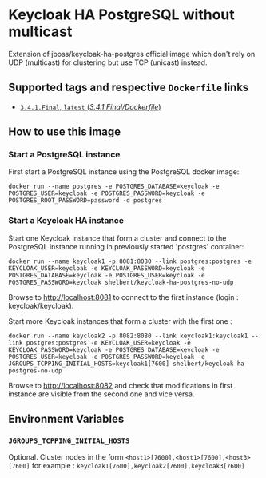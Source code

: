# Keycloak HA PostgreSQL without multicast

Extension of jboss/keycloak-ha-postgres official image which don't rely on UDP (multicast) for clustering but use TCP (unicast) instead.

## Supported tags and respective `Dockerfile` links

-	[`3.4.1.Final`, `latest` (*3.4.1.Final/Dockerfile*)](https://github.com/sebastien-helbert/keycloak-ha-postgres-unicast/blob/3.4.1.Final/Dockerfile)

## How to use this image

### Start a PostgreSQL instance

First start a PostgreSQL instance using the PostgreSQL docker image:

    docker run --name postgres -e POSTGRES_DATABASE=keycloak -e POSTGRES_USER=keycloak -e POSTGRES_PASSWORD=keycloak -e POSTGRES_ROOT_PASSWORD=password -d postgres

### Start a Keycloak HA instance

Start one Keycloak instance that form a cluster and connect to the PostgreSQL instance running in previously started 'postgres' container:

    docker run --name keycloak1 -p 8081:8080 --link postgres:postgres -e KEYCLOAK_USER=keycloak -e KEYCLOAK_PASSWORD=keycloak -e POSTGRES_DATABASE=keycloak -e POSTGRES_USER=keycloak -e POSTGRES_PASSWORD=keycloak shelbert/keycloak-ha-postgres-no-udp


Browse to [http://localhost:8081](http://localhost:8081) to connect to the first instance (login : keycloak/keycloak).

Start more Keycloak instances that form a cluster with the first one :

    docker run --name keycloak2 -p 8082:8080 --link keycloak1:keycloak1 --link postgres:postgres -e KEYCLOAK_USER=keycloak -e KEYCLOAK_PASSWORD=keycloak -e POSTGRES_DATABASE=keycloak -e POSTGRES_USER=keycloak -e POSTGRES_PASSWORD=keycloak -e JGROUPS_TCPPING_INITIAL_HOSTS=keycloak1[7600] shelbert/keycloak-ha-postgres-no-udp


Browse to [http://localhost:8082](http://localhost:8082) and check that modifications in first instance are visible from the second one and vice versa.


## Environment Variables

### `JGROUPS_TCPPING_INITIAL_HOSTS`

Optional. Cluster nodes in the form `<host1>[7600],<host1>[7600],<host3>[7600]` for example : `keycloak1[7600],keycloak2[7600],keycloak3[7600]`
